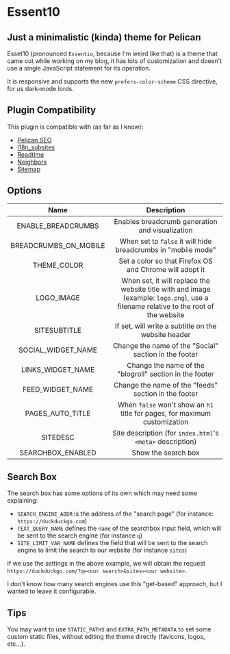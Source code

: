 Essent10
========

Just a minimalistic (kinda) theme for Pelican
---------------------------------------------

Esset10 (pronounced `Essentio`, because I'm weird like that) is a theme that came out while working on my blog, it has lots of customization and doesn't use a single JavaScript statement for its operation.

It is responsive and supports the new `prefers-color-scheme` CSS directive, for us dark-mode lords.

Plugin Compatibility
--------------------

This plugin is compatible with (as far as I know):

- [Pelican SEO](https://github.com/pelican-plugins/seo)
- [i18n_subsites](https://github.com/getpelican/pelican-plugins/tree/master/i18n_subsites)
- [Readtime](https://github.com/JenkinsDev/pelican-readtime)
- [Neighbors](https://github.com/pelican-plugins/neighbors)
- [Sitemap](https://github.com/pelican-plugins/sitemap)

Options
-------

| Name                  | Description                                                                                                                          |
| :--:                  | :---------:                                                                                                                          |
| ENABLE_BREADCRUMBS    | Enables breadcrumb generation and visualization                                                                                      |
| BREADCRUMBS_ON_MOBILE | When set to `false` it will hide breadcrumbs in "mobile mode"                                                                        |
| THEME_COLOR           | Set a color so that Firefox OS and Chrome will adopt it                                                                              |
| LOGO_IMAGE            | When set, it will replace the website title with and image (example: `logo.png`), use a filename relative to the root of the website |
| SITESUBTITLE          | If set, will write a subtitle on the website header                                                                                  |
| SOCIAL_WIDGET_NAME    | Change the name of the "Social" section in the footer                                                                                |
| LINKS_WIDGET_NAME     | Change the name of the "blogroll" section in the footer                                                                              |
| FEED_WIDGET_NAME      | Change the name of the "feeds" section in the footer                                                                                 |
| PAGES_AUTO_TITLE      | When `false` won't show an `h1` title for pages, for maximum customization                                                           |
| SITEDESC              | Site description (for `index.html`'s `<meta>` description)                                                                           |
| SEARCHBOX_ENABLED     | Show the search box                                                                                                                  |

Search Box
----------

The search box has some options of its own which may need some explaining:

- `SEARCH_ENGINE_ADDR` is the address of the "search page" (for instance: `https://duckduckgo.com`)
- `TEXT_QUERY_NAME` defines the `name` of the searchbox input field, which will be sent to the search engine (for instance `q`)
- `SITE_LIMIT_VAR_NAME` defines the field that will be sent to the search engine to limit the search to our website (for instance `sites`)

If we use the settings in the above example, we will obtain the request `https://duckduckgo.com/?q=<our search>&sites=<our website>`.

I don't know how many search engines use this "get-based" approach, but I wanted to leave it configurable.

Tips
----

You may want to use `STATIC_PATHS` and `EXTRA_PATH_METADATA` to set some custom static files, without editing the theme directly (favicons, logos, etc...).
